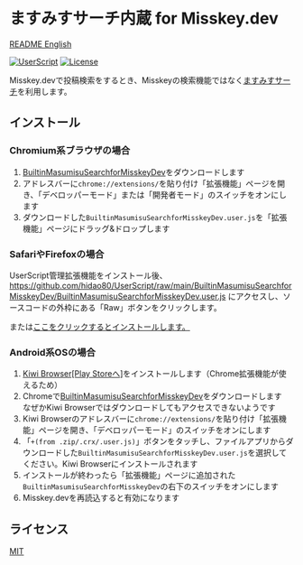 # ますみすサーチ内蔵 for Misskey.dev

[README English](./README.md)

[![UserScript](https://img.shields.io/badge/Framework-UserScript-blue.svg)](https://en.wikipedia.org/wiki/Userscript)
[![License](https://img.shields.io/github/license/hidao80/UserScript)](/LICENSE)

Misskey.devで投稿検索をするとき、Misskeyの検索機能ではなく[ますみすサーチ](https://masmis-search.ja-jp.org/ui)を利用します。

## インストール

### Chromium系ブラウザの場合

1. [BuiltinMasumisuSearchforMisskeyDev](https://github.com/hidao80/UserScript/raw/main/BuiltinMasumisuSearchforMisskeyDev/BuiltinMasumisuSearchforMisskeyDev.user.js)をダウンロードします
2. アドレスバーに`chrome://extensions/`を貼り付け「拡張機能」ページを開き、「デベロッパーモード」または「開発者モード」のスイッチをオンにします
3. ダウンロードした`BuiltinMasumisuSearchforMisskeyDev.user.js`を「拡張機能」ページにドラッグ&ドロップします

### SafariやFirefoxの場合

UserScript管理拡張機能をインストール後、<https://github.com/hidao80/UserScript/raw/main/BuiltinMasumisuSearchforMisskeyDev/BuiltinMasumisuSearchforMisskeyDev.user.js> にアクセスし、ソースコードの外枠にある「Raw」ボタンをクリックします。

または[ここをクリックするとインストールします。](https://github.com/hidao80/UserScript/raw/main/BuiltinMasumisuSearchforMisskeyDev/BuiltinMasumisuSearchforMisskeyDev.user.js)

### Android系OSの場合

1. [Kiwi Browser[Play Storeへ]](https://play.google.com/store/apps/details?id=com.kiwibrowser.browser&hl=ja)をインストールします（Chrome拡張機能が使えるため）
2. Chromeで[BuiltinMasumisuSearchforMisskeyDev](https://github.com/hidao80/UserScript/raw/main/BuiltinMasumisuSearchforMisskeyDev/BuiltinMasumisuSearchforMisskeyDev.user.js)をダウンロードします\
  なぜかKiwi Browserではダウンロードしてもアクセスできないようです
3. Kiwi Browserのアドレスバーに`chrome://extensions/`を貼り付け「拡張機能」ページを開き、「デベロッパーモード」のスイッチをオンにします
4. 「`+(from .zip/.crx/.user.js)`」ボタンをタッチし、ファイルアプリからダウンロードした`BuiltinMasumisuSearchforMisskeyDev.user.js`を選択してください。Kiwi Browserにインストールされます
5. インストールが終わったら「拡張機能」ページに追加された`BuiltinMasumisuSearchforMisskeyDev`の右下のスイッチをオンにします
6. Misskey.devを再読込すると有効になります

## ライセンス

[MIT](/LICENSE)
